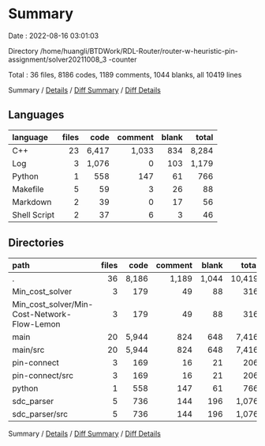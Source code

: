 # Summary

Date : 2022-08-16 03:01:03

Directory /home/huangli/BTDWork/RDL-Router/router-w-heuristic-pin-assignment/solver20211008_3 -counter

Total : 36 files,  8186 codes, 1189 comments, 1044 blanks, all 10419 lines

Summary / [Details](details.md) / [Diff Summary](diff.md) / [Diff Details](diff-details.md)

## Languages
| language | files | code | comment | blank | total |
| :--- | ---: | ---: | ---: | ---: | ---: |
| C++ | 23 | 6,417 | 1,033 | 834 | 8,284 |
| Log | 3 | 1,076 | 0 | 103 | 1,179 |
| Python | 1 | 558 | 147 | 61 | 766 |
| Makefile | 5 | 59 | 3 | 26 | 88 |
| Markdown | 2 | 39 | 0 | 17 | 56 |
| Shell Script | 2 | 37 | 6 | 3 | 46 |

## Directories
| path | files | code | comment | blank | total |
| :--- | ---: | ---: | ---: | ---: | ---: |
| . | 36 | 8,186 | 1,189 | 1,044 | 10,419 |
| Min_cost_solver | 3 | 179 | 49 | 88 | 316 |
| Min_cost_solver/Min-Cost-Network-Flow-Lemon | 3 | 179 | 49 | 88 | 316 |
| main | 20 | 5,944 | 824 | 648 | 7,416 |
| main/src | 20 | 5,944 | 824 | 648 | 7,416 |
| pin-connect | 3 | 169 | 16 | 21 | 206 |
| pin-connect/src | 3 | 169 | 16 | 21 | 206 |
| python | 1 | 558 | 147 | 61 | 766 |
| sdc_parser | 5 | 736 | 144 | 196 | 1,076 |
| sdc_parser/src | 5 | 736 | 144 | 196 | 1,076 |

Summary / [Details](details.md) / [Diff Summary](diff.md) / [Diff Details](diff-details.md)